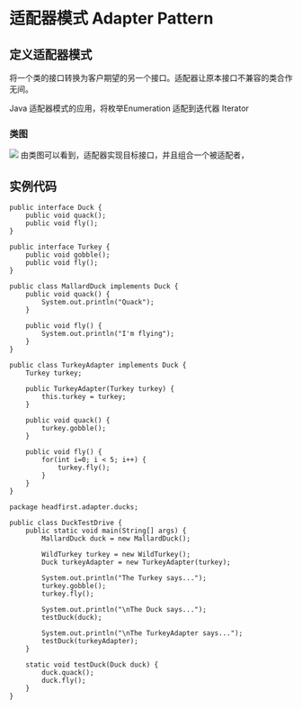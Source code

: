 # 适配器模式 Adapter Pattern

## 定义适配器模式
将一个类的接口转换为客户期望的另一个接口。适配器让原本接口不兼容的类合作无间。


Java 适配器模式的应用，将枚举Enumeration 适配到迭代器 Iterator

### 类图
![](http://oov0wb0gl.bkt.clouddn.com/2017-06-06-14965896293720.jpg?imageMogr2/thumbnail/!50p/blur/1x0/quality/75|imageslim)
由类图可以看到，适配器实现目标接口，并且组合一个被适配者，


## 实例代码


```
public interface Duck {
	public void quack();
	public void fly();
}

```

```
public interface Turkey {
	public void gobble();
	public void fly();
}
```

```
public class MallardDuck implements Duck {
	public void quack() {
		System.out.println("Quack");
	}
 
	public void fly() {
		System.out.println("I'm flying");
	}
}

```

```
public class TurkeyAdapter implements Duck {
	Turkey turkey;
 
	public TurkeyAdapter(Turkey turkey) {
		this.turkey = turkey;
	}
    
	public void quack() {
		turkey.gobble();
	}
  
	public void fly() {
		for(int i=0; i < 5; i++) {
			turkey.fly();
		}
	}
}

```

```
package headfirst.adapter.ducks;

public class DuckTestDrive {
	public static void main(String[] args) {
		MallardDuck duck = new MallardDuck();
 
		WildTurkey turkey = new WildTurkey();
		Duck turkeyAdapter = new TurkeyAdapter(turkey);
   
		System.out.println("The Turkey says...");
		turkey.gobble();
		turkey.fly();
 
		System.out.println("\nThe Duck says...");
		testDuck(duck);
  
		System.out.println("\nThe TurkeyAdapter says...");
		testDuck(turkeyAdapter);
	}
 
	static void testDuck(Duck duck) {
		duck.quack();
		duck.fly();
	}
}

```


